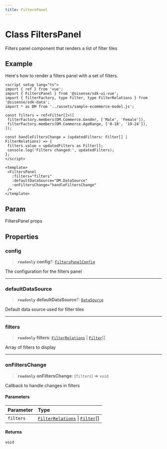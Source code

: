 ```yaml
---
title: FiltersPanel
---
```


# Class FiltersPanel

Filters panel component that renders a list of filter tiles

## Example

Here's how to render a filters panel with a set of filters.
```vue
<script setup lang="ts">
import { ref } from 'vue';
import { FiltersPanel } from '@sisense/sdk-ui-vue';
import { filterFactory, type Filter, type FilterRelations } from '@sisense/sdk-data';
import * as DM from '../assets/sample-ecommerce-model.js';

const filters = ref<Filter[]>([
 filterFactory.members(DM.Commerce.Gender, ['Male', 'Female']),
 filterFactory.members(DM.Commerce.AgeRange, ['0-18', '19-24']),
]);

const handleFiltersChange = (updatedFilters: Filter[] | FilterRelations) => {
 filters.value = updatedFilters as Filter[];
 console.log('Filters changed:', updatedFilters);
};
</script>

<template>
 <FiltersPanel
   :filters="filters"
   :defaultDataSource="DM.DataSource"
   :onFiltersChange="handleFiltersChange"
 />
</template>
```

## Param

FiltersPanel props

## Properties

### config

> **`readonly`** **config**?: [`FiltersPanelConfig`](../../sdk-ui/interfaces/interface.FiltersPanelConfig.md)

The configuration for the filters panel

***

### defaultDataSource

> **`readonly`** **defaultDataSource**?: [`DataSource`](../../sdk-data/type-aliases/type-alias.DataSource.md)

Default data source used for filter tiles

***

### filters

> **`readonly`** **filters**: [`FilterRelations`](../../sdk-data/interfaces/interface.FilterRelations.md) \| [`Filter`](../../sdk-data/interfaces/interface.Filter.md)[]

Array of filters to display

***

### onFiltersChange

> **`readonly`** **onFiltersChange**: (`filters`) => `void`

Callback to handle changes in filters

#### Parameters

| Parameter | Type |
| :------ | :------ |
| `filters` | [`FilterRelations`](../../sdk-data/interfaces/interface.FilterRelations.md) \| [`Filter`](../../sdk-data/interfaces/interface.Filter.md)[] |

#### Returns

`void`
